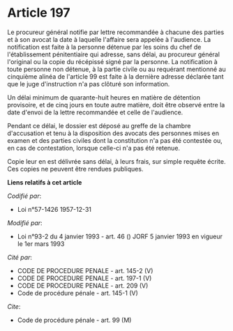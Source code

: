 # Article 197

Le procureur général notifie par lettre recommandée à chacune des parties et à son avocat la date à laquelle l'affaire sera
appelée à l'audience. La notification est faite à la personne détenue par les soins du chef de l'établissement pénitentiaire
qui adresse, sans délai, au procureur général l'original ou la copie du récépissé signé par la personne. La notification à
toute personne non détenue, à la partie civile ou au requérant mentionné au cinquième alinéa de l'article 99 est faite à la
dernière adresse déclarée tant que le juge d'instruction n'a pas clôturé son information. 

Un délai minimum de quarante-huit heures en matière de détention provisoire, et de cinq jours en toute autre matière, doit
être observé entre la date d'envoi de la lettre recommandée et celle de l'audience. 

Pendant ce délai, le dossier est déposé au greffe de la chambre d'accusation et tenu à la disposition des avocats des
personnes mises en examen et des parties civiles dont la constitution n'a pas été contestée ou, en cas de contestation,
lorsque celle-ci n'a pas été retenue. 

Copie leur en est délivrée sans délai, à leurs frais, sur simple requête écrite. Ces copies ne peuvent être rendues
publiques.

**Liens relatifs à cet article**

_Codifié par_:

  - Loi n°57-1426 1957-12-31

_Modifié par_:

  - Loi n°93-2 du 4 janvier 1993 - art. 46 () JORF 5 janvier 1993 en vigueur le 1er mars 1993

_Cité par_:

  - CODE DE PROCEDURE PENALE - art. 145-2 (V)
  - CODE DE PROCEDURE PENALE - art. 197-1 (V)
  - CODE DE PROCEDURE PENALE - art. 209 (V)
  - Code de procédure pénale - art. 145-1 (V)

_Cite_:

  - Code de procédure pénale - art. 99 (M)
